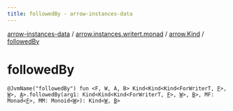 ```yaml
---
title: followedBy - arrow-instances-data
---
```


[arrow-instances-data](../../index.html) / [arrow.instances.writert.monad](../index.html) / [arrow.Kind](index.html) / [followedBy](./followed-by.html)

# followedBy

`@JvmName("followedBy") fun <F, W, A, B> Kind<Kind<Kind<ForWriterT, `[`F`](followed-by.html#F)`>, `[`W`](followed-by.html#W)`>, `[`A`](followed-by.html#A)`>.followedBy(arg1: Kind<Kind<Kind<ForWriterT, `[`F`](followed-by.html#F)`>, `[`W`](followed-by.html#W)`>, `[`B`](followed-by.html#B)`>, MF: Monad<`[`F`](followed-by.html#F)`>, MM: Monoid<`[`W`](followed-by.html#W)`>): Kind<`[`W`](followed-by.html#W)`, `[`B`](followed-by.html#B)`>`